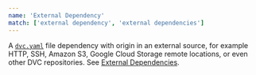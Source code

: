 ```yaml
---
name: 'External Dependency'
match: ['external dependency', 'external dependencies']
---
```


A [`dvc.yaml`](/doc/user-guide/dvc-files-and-directories#dvcyaml-files) file
dependency with origin in an external source, for example HTTP, SSH, Amazon S3,
Google Cloud Storage remote locations, or even other DVC repositories. See
[External Dependencies](/doc/user-guide/external-dependencies).
